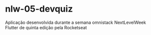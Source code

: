 # nlw-05-devquiz
Aplicação desenvolvida durante a semana omnistack NextLevelWeek Flutter de quinta edição pela Rocketseat
